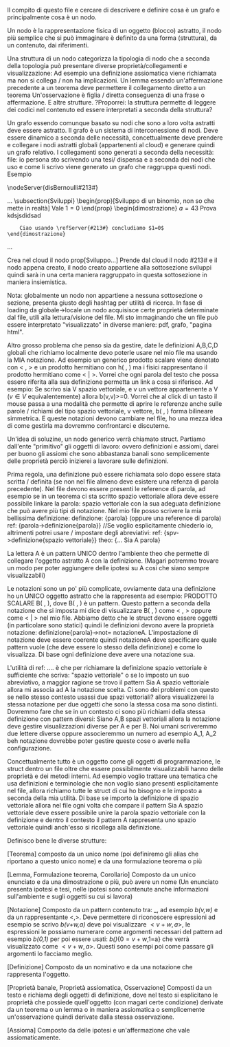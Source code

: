 Il compito di questo file e cercare di descrivere e definire cosa è un grafo e principalmente cosa è un nodo.

Un nodo è la rappresentazione fisica di un oggetto (blocco) astratto, il nodo più semplice che si può immaginare è definito da una forma (struttura), da un contenuto, dai riferimenti.

Una struttura di un nodo categorizza la tipologia di nodo che a seconda della topologia può presentare diverse proprietà/collegamenti e visualizzazione:
    Ad esempio una definizione assiomatica viene richiamata ma non si collega / non ha implicazioni.
    Un lemma essendo un'affermazione precedente a un teorema deve permettere il collegamento diretto a un teorema
    Un'osservazione è figlia / diretta conseguenza di una frase o affermazione.
    E altre strutture.
    ?Proporrei: la struttura permette di leggere dei codici nel contenuto ed essere interpretati a seconda della struttura?

Un grafo essendo comunque basato su nodi che sono a loro volta astratti deve essere astratto. Il grafo è un sistema di interconessione di nodi. Deve essere dinamico a seconda delle necessità, concettualmente deve prendere e collegare i nodi astratti globali (appartenenti al cloud) e generare quindi un grafo relativo.
I collegamenti sono generati a seconda della necessità: file: io persona sto scrivendo una tesi/ dispensa e a seconda dei nodi che uso e come li scrivo viene generato un grafo che raggruppa questi nodi.
Esempio

\nodeServer{disBernoulli#213#}

...
\subsection{Sviluppi}
    \begin{prop}[Sviluppo di un binomio, non so che mette in realtà]
        Vale $1=0$
    \end{prop}
    \begin{dimostrazione}
        $a=43$ Prova kdsjsdidsad

        Ciao usando \refServer{#213#} concludiamo $1=0$
    \end{dimostrazione}
...

Crea nel cloud il nodo prop[Sviluppo...]
Prende dal cloud il nodo #213# e il nodo appena creato, il nodo creato appartiene alla sottosezione sviluppi quindi sarà in una certa maniera raggruppato in questa sottosezione in maniera insiemistica.

Nota: globalmente un nodo non appartiene a nessuna sottosezione o sezione, presenta giusto degli hashtag per utilità di ricerca.
In fase di loading da globale->locale un nodo acquisisce certe proprietà determinate dal file, utili alla lettura/visione del file. Mi sto immaginando che un file può essere interpretato "visualizzato" in diverse maniere: pdf, grafo, "pagina html".


Altro grosso problema che penso sia da gestire, date le definizioni A,B,C,D globali che richiamo localmente devo poterle usare nel mio file
ma usando la MIA notazione. Ad esempio un generico prodotto scalare viene denotato con < , > e un prodotto hermitiano con h( , ) ma i fisici
rappresentano il prodotto hermitiano come < | >. Vorrei che ogni parola del testo che possa essere riferita alla sua definizione permetta un link a cosa si riferisce. Ad esempio:
Se scrivo sia V spazio vettoriale, e v un vettore appartenente a V ($v\in V$ equivalentemente) allora b(v,v)>=0.
Vorrei che al click di un tasto il mouse passa a una modalità che permette di aprire le referenze anche sulle parole / richiami del tipo
spazio vettoriale, v vettore, b( , ) forma bilineare simmetrica. E queste notazioni devono cambiare nel file, ho una mezza idea di come gestirla ma dovremmo confrontarci e discuterne.

Un'idea di soluzine, un nodo generico verrà chiamato struct.
Partiamo dall'ente "primitivo" gli oggetti di lavoro: ovvero definizioni e assiomi, darei per buono gli assiomi che sono abbastanza banali sono semplicemente delle proprietà perciò inizierei a lavorare sulle definizioni.

Prima regola, una definizione può essere richiamata solo dopo essere stata scritta / definita (se non nel file almeno deve esistere una refenza di parola precedente).
Nel file devono essere presenti le reference di parola, ad esempio se in un teorema ci sta scritto spazio vettoriale allora deve essere possibile linkare la parola: spazio vettoriale con la sua adeguata definizione che può avere più tipi di notazione.
Nel mio file posso scrivere la mia bellissima definizione:
definzione: {parola}
(oppure una reference di parola)
ref: {parola->definizione{parola}} //Se voglio esplicitamente chiederlo io, altrimenti potrei usare / impostare degli abreviativi:
ref: {spv->definizione{spazio vettoriale}}
theo: {... Sia A parola}

La lettera A è un pattern UNICO dentro l'ambiente theo che permette di collegare l'oggetto astratto A con la definizione. (Magari potremmo trovare un modo per poter aggiungere delle ipotesi su A così che siano sempre visualizzabili)

Le notazioni sono un po' più complicate, ovviamente data una definizione ho un UNICO oggetto astratto che la rappresenta ad esempio: PRODOTTO SCALARE B( , ), dove B( , ) è un pattern. Questo pattern a seconda della notazione che si imposta mi dice di visualizzare B( , ) come < , > oppure come < | > nel mio file. Abbiamo detto che le struct devono essere oggetti (in particolare sono statici) quindi le definizioni devono avere la proprietà notazione: definizione{parola}->not= notazioneA.
L'impostazione di notazione deve essere coerente quindi notazioneA deve specificare quale pattern vuole (che deve essere lo stesso della definizione) e come lo visualizza. Di base ogni definizione deve avere una notazione sua.

L'utilità di ref: .... è che per richiamare la definizione spazio vettoriale è sufficiente che scriva: "spazio vettoriale" o se lo imposto un suo abreviativo, a maggior ragione se trovo il pattern Sia A spazio vettoriale allora mi associa ad A la notazione scelta. Ci sono dei problemi con questo se nello stesso contesto usassi due spazi vettoriali? allora visualizzerei la stessa notazione per due oggetti che sono la stessa cosa ma sono distinti. Dovremmo fare che se in un contesto ci sono più richiami della stessa definizione con pattern diversi: Siano A,B spazi vettoriali allora la notazione deve gestire visualizzazioni diverse per A e per B.
Noi umani scriveremmo due lettere diverse oppure associeremmo un numero ad esempio A_1, A_2 beh notazione dovrebbe poter gestire queste cose o averle nella configurazione.

Concettualmente tutto è un oggetto come gli oggetti di programmazione, le struct dentro un file oltre che essere possibilmente visualizzabili hanno delle proprietà e dei metodi interni. Ad esempio voglio trattare una tematica che usa definizioni e terminologie che non voglio siano presenti esplicitamente nel file, allora richiamo tutte le struct di cui ho bisogno e le imposto a seconda della mia utilità. Di base se importo la definizione di spazio vettoriale allora nel file ogni volta che compare il pattern Sia A spazio vettoriale deve essere possibile unire la parola spazio vettoriale con la definizione e dentro il contesto il pattern A rappresenta uno spazio vettoriale quindi anch'esso si ricollega alla definizione.

Definisco bene le diverse strutture:

[Teorema]
    composto da un unico nome (poi definiremo gli alias che riportano a questo unico nome) e da una formulazione teorema o più

[Lemma, Formulazione teorema, Corollario]
    Composto da un unico enunciato e da una dimostrazione o più, può avere un nome
(Un enunciato presenta ipotesi e tesi, nelle ipotesi sono contenute anche informazioni sull'ambiente e sugli oggetti su cui si lavora)

[Notazione]
    Composto da un pattern contenuto tra: _, ad esempio _b(v,w)_ e da un rappresentante $< , >$. Deve permettere di riconoscere espressioni ad esempio se scrivo _b(v+w,a)_ deve poi visualizzare $<v+w,a>$, le espressioni le possiamo numerare come argomenti necessari del pattern ad esempio _b($0,$1)_ per poi essere usati: _b()_{$0=v+w,$1=a} che verrà visualizzato come $<v+w,a>$. Questi sono esempi poi come passare gli argomenti lo facciamo meglio.

[Definizione]
    Composto da un nominativo e da una notazione che rappresenta l'oggetto.

[Proprietà banale, Proprietà assiomatica, Osservazione]
    Composti da un testo e richiama degli oggetti di definizione, dove nel testo si esplicitano le proprietà che possiede quell'oggetto (con magari certe condizione) derivate da un teorema o un lemma o in maniera assiomatica o semplicemente un'osservazione quindi derivate dalla stessa osservazione.

[Assioma]
    Composto da delle ipotesi e un'affermazione che vale assiomaticamente.

